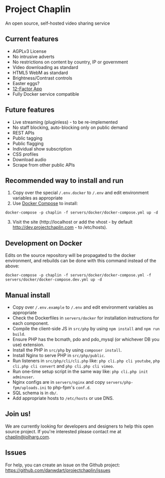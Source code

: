 # Project Chaplin

An open source, self-hosted video sharing service

## Current features
* AGPLv3 License
* No intrusive adverts
* No restrictions on content by country, IP or government
* Video downloading as standard
* HTML5 WebM as standard
* Brightness/Contrast controls
* Easter eggs?
* [12-Factor App](https://www.12factor.net/)
* Fully Docker service compatible

## Future features
* Live streaming (pluginless) - to be re-implemented
* No staff blocking, auto-blocking only on public demand
* REST APIs
* Public tagging
* Public flagging
* Individual show subscription
* CSS profiles
* Download audio
* Scrape from other public APIs

## Recommended way to install and run

1. Copy over the special `/.env.docker` to `/.env` and edit environment variables as appropriate
2. Use [Docker Compose](https://docs.docker.com/compose/) to install:

`docker-compose -p chaplin -f servers/docker/docker-compose.yml up -d`

3. Visit the site (http://localhost or add the vhost - by default http://dev.projectchaplin.com - to /etc/hosts).

## Development on Docker

Edits on the source repository will be propagated to the docker environment, and rebuilds can be done with this command instead of the above:

`docker-compose -p chaplin -f servers/docker/docker-compose.yml -f servers/docker/docker-compose.dev.yml up -d`

## Manual install

- Copy over `/.env.example` to `/.env` and edit environment variables as appropriate
- Check the Dockerfiles in `servers/docker` for installation instructions for each component.
- Compile the client-side JS in `src/php` by using `npm install` and `npm run build`.
- Ensure PHP has the bcmath, pdo and pdo_mysql (or whichever DB you use) extension.
- Install the PHP in `src/php` by using `composer install`.
- Install Nginx to serve PHP in `src/php/public`.
- Run listeners in `src/php/cli/cli.php` like: `php cli.php cli youtube`, `php cli.php cli convert` and `php cli.php cli vimeo`.
- Run one-time setup script in the same way like: `php cli.php init adminuser`.
- Nginx configs are in `servers/nginx` and copy `servers/php-fpm/uploads.ini` to php-fpm's `conf.d`.
- SQL schema is in `db/`.
- Add appropriate hosts to `/etc/hosts` or use DNS.

## Join us!
We are currently looking for developers and designers to help this open source project.
If you're interested please contact me at chaplin@jolharg.com.

## Issues
For help, you can create an issue on the Github project:
https://github.com/danwdart/projectchaplin/issues
